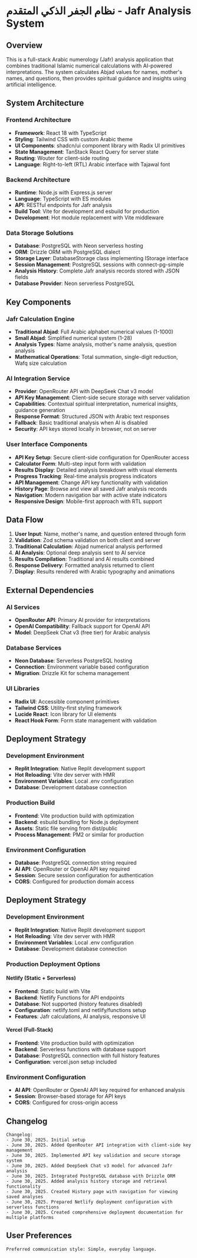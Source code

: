# نظام الجفر الذكي المتقدم - Jafr Analysis System

## Overview

This is a full-stack Arabic numerology (Jafr) analysis application that combines traditional Islamic numerical calculations with AI-powered interpretations. The system calculates Abjad values for names, mother's names, and questions, then provides spiritual guidance and insights using artificial intelligence.

## System Architecture

### Frontend Architecture
- **Framework**: React 18 with TypeScript
- **Styling**: Tailwind CSS with custom Arabic theme
- **UI Components**: shadcn/ui component library with Radix UI primitives
- **State Management**: TanStack React Query for server state
- **Routing**: Wouter for client-side routing
- **Language**: Right-to-left (RTL) Arabic interface with Tajawal font

### Backend Architecture
- **Runtime**: Node.js with Express.js server
- **Language**: TypeScript with ES modules
- **API**: RESTful endpoints for Jafr analysis
- **Build Tool**: Vite for development and esbuild for production
- **Development**: Hot module replacement with Vite middleware

### Data Storage Solutions
- **Database**: PostgreSQL with Neon serverless hosting
- **ORM**: Drizzle ORM with PostgreSQL dialect
- **Storage Layer**: DatabaseStorage class implementing IStorage interface
- **Session Management**: PostgreSQL sessions with connect-pg-simple
- **Analysis History**: Complete Jafr analysis records stored with JSON fields
- **Database Provider**: Neon serverless PostgreSQL

## Key Components

### Jafr Calculation Engine
- **Traditional Abjad**: Full Arabic alphabet numerical values (1-1000)
- **Small Abjad**: Simplified numerical system (1-28)
- **Analysis Types**: Name analysis, mother's name analysis, question analysis
- **Mathematical Operations**: Total summation, single-digit reduction, Wafq size calculation

### AI Integration Service
- **Provider**: OpenRouter API with DeepSeek Chat v3 model
- **API Key Management**: Client-side secure storage with server validation
- **Capabilities**: Contextual spiritual interpretation, numerical insights, guidance generation
- **Response Format**: Structured JSON with Arabic text responses
- **Fallback**: Basic traditional analysis when AI is disabled
- **Security**: API keys stored locally in browser, not on server

### User Interface Components
- **API Key Setup**: Secure client-side configuration for OpenRouter access
- **Calculator Form**: Multi-step input form with validation
- **Results Display**: Detailed analysis breakdown with visual elements
- **Progress Tracking**: Real-time analysis progress indicators
- **API Management**: Change API key functionality with validation
- **History Page**: Browse and view all saved Jafr analysis records
- **Navigation**: Modern navigation bar with active state indicators
- **Responsive Design**: Mobile-first approach with RTL support

## Data Flow

1. **User Input**: Name, mother's name, and question entered through form
2. **Validation**: Zod schema validation on both client and server
3. **Traditional Calculation**: Abjad numerical analysis performed
4. **AI Analysis**: Optional deep analysis sent to AI service
5. **Results Compilation**: Traditional and AI results combined
6. **Response Delivery**: Formatted analysis returned to client
7. **Display**: Results rendered with Arabic typography and animations

## External Dependencies

### AI Services
- **OpenRouter API**: Primary AI provider for interpretations
- **OpenAI Compatibility**: Fallback support for OpenAI API
- **Model**: DeepSeek Chat v3 (free tier) for Arabic analysis

### Database Services
- **Neon Database**: Serverless PostgreSQL hosting
- **Connection**: Environment variable based configuration
- **Migration**: Drizzle Kit for schema management

### UI Libraries
- **Radix UI**: Accessible component primitives
- **Tailwind CSS**: Utility-first styling framework
- **Lucide React**: Icon library for UI elements
- **React Hook Form**: Form state management with validation

## Deployment Strategy

### Development Environment
- **Replit Integration**: Native Replit development support
- **Hot Reloading**: Vite dev server with HMR
- **Environment Variables**: Local .env configuration
- **Database**: Development database connection

### Production Build
- **Frontend**: Vite production build with optimization
- **Backend**: esbuild bundling for Node.js deployment
- **Assets**: Static file serving from dist/public
- **Process Management**: PM2 or similar for production

### Environment Configuration
- **Database**: PostgreSQL connection string required
- **AI API**: OpenRouter or OpenAI API key required
- **Session**: Secure session configuration for authentication
- **CORS**: Configured for production domain access

## Deployment Strategy

### Development Environment
- **Replit Integration**: Native Replit development support
- **Hot Reloading**: Vite dev server with HMR
- **Environment Variables**: Local .env configuration
- **Database**: Development database connection

### Production Deployment Options

#### Netlify (Static + Serverless)
- **Frontend**: Static build with Vite
- **Backend**: Netlify Functions for API endpoints
- **Database**: Not supported (history features disabled)
- **Configuration**: netlify.toml and netlify/functions setup
- **Features**: Jafr calculations, AI analysis, responsive UI

#### Vercel (Full-Stack)
- **Frontend**: Vite production build with optimization
- **Backend**: Serverless functions with database support
- **Database**: PostgreSQL connection with full history features
- **Configuration**: vercel.json setup included

### Environment Configuration
- **AI API**: OpenRouter or OpenAI API key required for enhanced analysis
- **Session**: Browser-based storage for API keys
- **CORS**: Configured for cross-origin access

## Changelog

```
Changelog:
- June 30, 2025. Initial setup
- June 30, 2025. Added OpenRouter API integration with client-side key management
- June 30, 2025. Implemented API key validation and secure storage system
- June 30, 2025. Added DeepSeek Chat v3 model for advanced Jafr analysis
- June 30, 2025. Integrated PostgreSQL database with Drizzle ORM
- June 30, 2025. Added analysis history storage and retrieval functionality
- June 30, 2025. Created History page with navigation for viewing saved analyses
- June 30, 2025. Prepared Netlify deployment configuration with serverless functions
- June 30, 2025. Created comprehensive deployment documentation for multiple platforms
```

## User Preferences

```
Preferred communication style: Simple, everyday language.
```